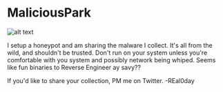 # MaliciousPark
![alt text](https://regmedia.co.uk/2013/11/22/siats_meekerorum_small.jpg?x=442&y=293&crop=1)

I setup a honeypot and am sharing the malware I collect.
It's all from the wild, and shouldn't be trusted.
Don't run on your system unless you're comfortable with you system and possibly network being whiped.
Seems like fun binaries to Reverse Engineer ay savy??

If you'd like to share your collection, PM me on Twitter.
-REal0day

